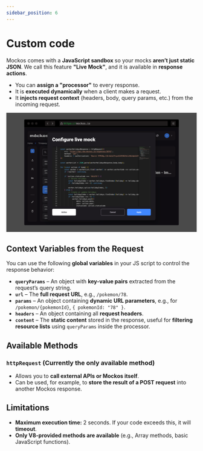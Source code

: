 ```yaml
---
sidebar_position: 6
---
```


# Custom code

Mockos comes with a **JavaScript sandbox** so your mocks **aren’t just static JSON**. We call this feature **"Live Mock"**, and it is available in **response actions**.

- You can **assign a "processor"** to every response.
- It is **executed dynamically** when a client makes a request.
- It **injects request context** (headers, body, query params, etc.) from the incoming request.

![Screenshot](./processor.png)

## **Context Variables from the Request**

You can use the following **global variables** in your JS script to control the response behavior:

- **`queryParams`** – An object with **key-value pairs** extracted from the request’s query string.
- **`url`** – The **full request URL**, e.g., `/pokemon/78`.
- **`params`** – An object containing **dynamic URL parameters**, e.g., for `/pokemon/{pokemonId}`, `{ pokemonId: "78" }`.
- **`headers`** – An object containing all **request headers**.
- **`content`** – The **static content** stored in the response, useful for **filtering resource lists** using `queryParams` inside the processor.

## **Available Methods**

### **`httpRequest`** (Currently the only available method)

- Allows you to **call external APIs or Mockos itself**.
- Can be used, for example, to **store the result of a POST request** into another Mockos response.

## **Limitations**

- **Maximum execution time:** 2 seconds. If your code exceeds this, it will **timeout**.
- **Only V8-provided methods are available** (e.g., Array methods, basic JavaScript functions).
